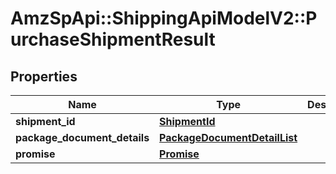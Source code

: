 # AmzSpApi::ShippingApiModelV2::PurchaseShipmentResult

## Properties
Name | Type | Description | Notes
------------ | ------------- | ------------- | -------------
**shipment_id** | [**ShipmentId**](ShipmentId.md) |  | 
**package_document_details** | [**PackageDocumentDetailList**](PackageDocumentDetailList.md) |  | 
**promise** | [**Promise**](Promise.md) |  | 

